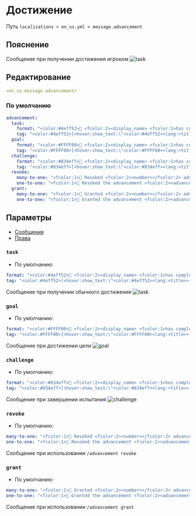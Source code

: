 # Достижение
Путь `localizations > en_us.yml > message.advancement`

## Пояснение
Сообщение при получении достижения игроком
![task](/task.png)

## Редактирование
```yaml
<en_us.message.advancement>
```

### По умолчанию
```yaml
advancement:
  task:
    format: "<color:#4eff52>🌠 <fcolor:2><display_name> <fcolor:1>has completed the task <advancement>"
    tag: "<color:#4eff52>[<hover:show_text:\"<color:#4eff52><lang:<title>> <br><lang:<description>>\"><lang:<title>></hover>]"
  goal:
    format: "<color:#FFFF00>🌠 <fcolor:2><display_name> <fcolor:1>has completed the goal <advancement>"
    tag: "<color:#FFFF00>[<hover:show_text:\"<color:#FFFF00><lang:<title>> <br><lang:<description>>\"><lang:<title>></hover>]"
  challenge:
    format: "<color:#834eff>🌠 <fcolor:2><display_name> <fcolor:1>has completed the challenge <color:#834eff><advancement>"
    tag: "<color:#834eff>[<hover:show_text:\"<color:#834eff><lang:<title>> <br><lang:<description>>\"><lang:<title>></hover>]"
  revoke:
    many-to-one: "<fcolor:1>🌠 Revoked <fcolor:2><number></fcolor:2> advancements from <display_name>"
    one-to-one: "<fcolor:1>🌠 Revoked the advancement <fcolor:2><advancement></fcolor:2> from <display_name>"
  grant:
    many-to-one: "<fcolor:1>🌠 Granted <fcolor:2><number></fcolor:2> advancements to <display_name>"
    one-to-one: "<fcolor:1>🌠 Granted the advancement <fcolor:2><advancement></fcolor:2> to <display_name>"
```

## Параметры

- [Сообщения](/ru/message/advancement/)
- [Права](/ru/permission/message/advancement/)

### `task`
- По умолчанию:
```yaml
format: "<color:#4eff52>🌠 <fcolor:2><display_name> <fcolor:1>has completed the task <advancement>"
tag: "<color:#4eff52>[<hover:show_text:\"<color:#4eff52><lang:<title>> <br><lang:<description>>\"><lang:<title>></hover>]"
```

Сообщение при получении обычного достижения
![task](/task.png)

### `goal`
- По умолчанию:
```yaml
format: "<color:#FFFF00>🌠 <fcolor:2><display_name> <fcolor:1>has completed the goal <advancement>"
tag: "<color:#FFFF00>[<hover:show_text:\"<color:#FFFF00><lang:<title>> <br><lang:<description>>\"><lang:<title>></hover>]"
```

Сообщение при достижении цели
![goal](/goal.png)

### `challenge`
- По умолчанию:
```yaml
format: "<color:#834eff>🌠 <fcolor:2><display_name> <fcolor:1>has completed the challenge <color:#834eff><advancement>"
tag: "<color:#834eff>[<hover:show_text:\"<color:#834eff><lang:<title>> <br><lang:<description>>\"><lang:<title>></hover>]"
```

Сообщение при завершении испытания
![challenge](/challenge.png)

### `revoke`
- По умолчанию:
```yaml
many-to-one: "<fcolor:1>🌠 Revoked <fcolor:2><number></fcolor:2> advancements from <display_name>"
one-to-one: "<fcolor:1>🌠 Revoked the advancement <fcolor:2><advancement></fcolor:2> from <display_name>"
```

Сообщение при использовании `/advancement revoke`

### `grant`
- По умолчанию:
```yaml
many-to-one: "<fcolor:1>🌠 Granted <fcolor:2><number></fcolor:2> advancements to <display_name>"
one-to-one: "<fcolor:1>🌠 Granted the advancement <fcolor:2><advancement></fcolor:2> to <display_name>"
```

Сообщение при использовании `/advancement grant`